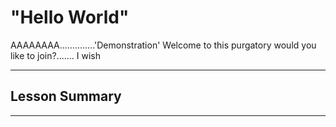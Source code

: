# "Hello World"
AAAAAAAA..............'Demonstration'
Welcome to this purgatory would you like to join?....... I wish

---

Lesson Summary
-

---